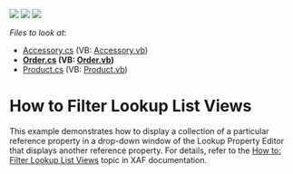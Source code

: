 <!-- default badges list -->
![](https://img.shields.io/endpoint?url=https://codecentral.devexpress.com/api/v1/VersionRange/128590545/22.1.1%2B)
[![](https://img.shields.io/badge/Open_in_DevExpress_Support_Center-FF7200?style=flat-square&logo=DevExpress&logoColor=white)](https://supportcenter.devexpress.com/ticket/details/E218)
[![](https://img.shields.io/badge/📖_How_to_use_DevExpress_Examples-e9f6fc?style=flat-square)](https://docs.devexpress.com/GeneralInformation/403183)
<!-- default badges end -->
<!-- default file list -->
*Files to look at*:

* [Accessory.cs](./CS/FilterLookupListView.Module/BusinessObjects/Accessory.cs) (VB: [Accessory.vb](./VB/FilterLookupListView.Module/BusinessObjects/Accessory.vb))
* **[Order.cs](./CS/FilterLookupListView.Module/BusinessObjects/Order.cs) (VB: [Order.vb](./VB/FilterLookupListView.Module/BusinessObjects/Order.vb))**
* [Product.cs](./CS/FilterLookupListView.Module/BusinessObjects/Product.cs) (VB: [Product.vb](./VB/FilterLookupListView.Module/BusinessObjects/Product.vb))
<!-- default file list end -->
# How to Filter Lookup List Views


<p>This example demonstrates how to display a collection of a particular reference property in a drop-down window of the Lookup Property Editor that displays another reference property. For details, refer to the <a href="http://documentation.devexpress.com/#Xaf/CustomDocument2681"><u>How to: Filter Lookup List Views</u></a> topic in XAF documentation.</p>

<br/>


